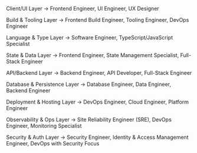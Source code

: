 Client/UI Layer → Frontend Engineer, UI Engineer, UX Designer

Build & Tooling Layer → Frontend Build Engineer, Tooling Engineer, DevOps Engineer

Language & Type Layer → Software Engineer, TypeScript/JavaScript Specialist

State & Data Layer → Frontend Engineer, State Management Specialist, Full-Stack Engineer

API/Backend Layer → Backend Engineer, API Developer, Full-Stack Engineer

Database & Persistence Layer → Database Engineer, Data Engineer, Backend Engineer

Deployment & Hosting Layer → DevOps Engineer, Cloud Engineer, Platform Engineer

Observability & Ops Layer → Site Reliability Engineer (SRE), DevOps Engineer, Monitoring Specialist

Security & Auth Layer → Security Engineer, Identity & Access Management Engineer, DevOps with Security Focus
